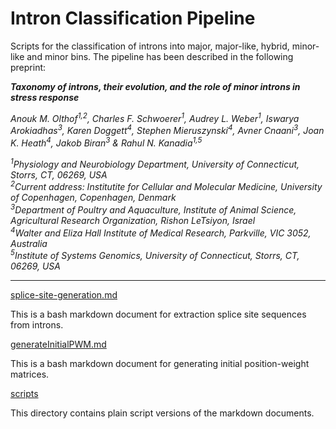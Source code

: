 # Intron Classification Pipeline

Scripts for the classification of introns into major, major-like, hybrid, minor-like and minor bins. The pipeline has been described in the following preprint:

***Taxonomy of introns, their evolution, and the role of minor introns in stress response***

*Anouk M. Olthof<sup>1,2</sup>, Charles F. Schwoerer<sup>1</sup>, Audrey L. Weber<sup>1</sup>, Iswarya Arokiadhas<sup>3</sup>, Karen Doggett<sup>4</sup>, Stephen Mieruszynski<sup>4</sup>, Avner Cnaani<sup>3</sup>, Joan K. Heath<sup>4</sup>, Jakob Biran<sup>3</sup> & Rahul N. Kanadia<sup>1,5</sup>*

*<sup>1</sup>Physiology and Neurobiology Department, University of Connecticut, Storrs, CT, 06269, USA*<br>*<sup>2</sup>Current address: Institutite for Cellular and Molecular Medicine, University of Copenhagen, Copenhagen, Denmark*<br>*<sup>3</sup>Department of Poultry and Aquaculture, Institute of Animal Science, Agricultural Research Organization, Rishon LeTsiyon, Israel*<br>*<sup>4</sup>Walter and Eliza Hall Institute of Medical Research, Parkville, VIC 3052, Australia*<br>*<sup>5</sup>Institute of Systems Genomics, University of Connecticut, Storrs, CT, 06269, USA*
___

[splice-site-generation.md](splice-site-generation.md)

This is a bash markdown document for extraction splice site sequences from introns.

[generateInitialPWM.md](generateInitialPWM.md)

This is a bash markdown document for generating initial position-weight matrices.

[scripts](scripts)

This directory contains plain script versions of the markdown documents.	
